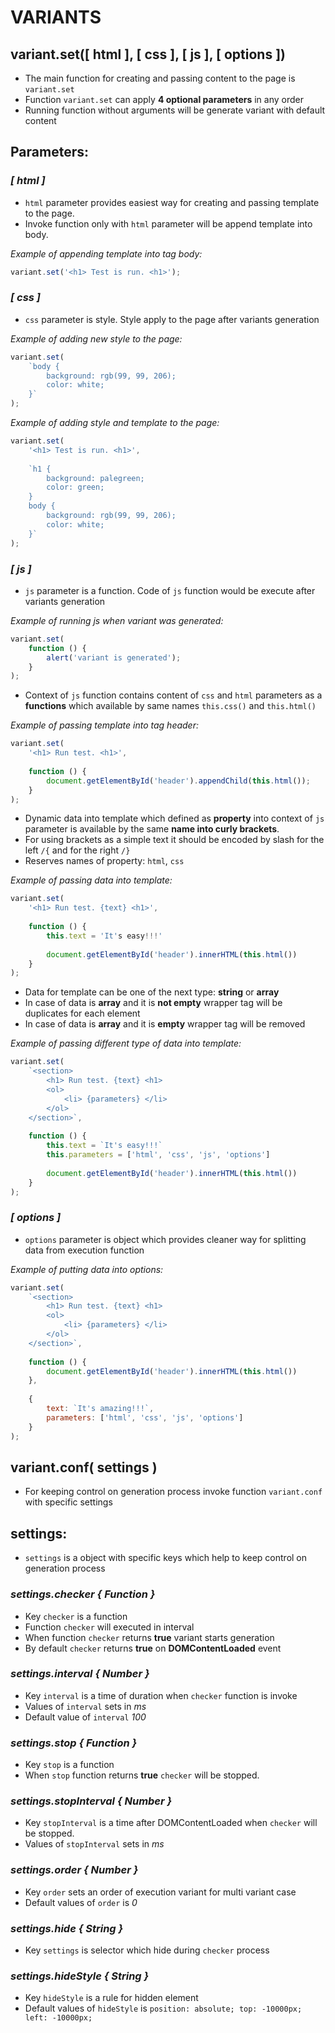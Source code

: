 # VARIANTS

## variant.set([ html ], [ css ], [ js ], [ options ])
- The main function for creating and passing content to the page is `variant.set`
- Function `variant.set` can apply **4 optional parameters** in any order
- Running function without arguments will be generate variant with default content

## Parameters:

### *[ html ]*
- `html` parameter provides easiest way for creating and passing template to the page.
- Invoke function only with `html` parameter will be append template into body. 

*Example of appending template into tag body:*
```javascript
variant.set('<h1> Test is run. <h1>');
```

### *[ css ]*
- `css` parameter is style. Style apply to the page after variants generation

*Example of adding new style to the page:*
```javascript
variant.set(
    `body {
        background: rgb(99, 99, 206);
        color: white;
    }`
);
```

*Example of adding style and template to the page:*
```javascript
variant.set(
    '<h1> Test is run. <h1>',
    
    `h1 {
        background: palegreen;
        color: green;
    }
    body {
        background: rgb(99, 99, 206);
        color: white;
    }`
);
```

### *[ js ]*
- `js` parameter is a function. Code of `js` function would be execute after variants generation

*Example of running js when variant was generated:*
```javascript
variant.set(
    function () {
        alert('variant is generated');
    }
);
```

- Context of `js` function contains content of `css` and `html` parameters as a **functions** 
which available by same names `this.css()` and `this.html()`

*Example of passing template into tag header:*
```javascript
variant.set(
    '<h1> Run test. <h1>',
    
    function () {
        document.getElementById('header').appendChild(this.html());
    }
);
```

- Dynamic data into template which defined as **property** into context of `js` parameter 
is available by the same **name into curly brackets**. 
- For using brackets as a simple text it should be encoded by slash for the left `/{` and for the right `/}`
- Reserves names of property: `html`, `css`

*Example of passing data into template:*
```javascript
variant.set(
    '<h1> Run test. {text} <h1>',
    
    function () {
        this.text = 'It's easy!!!'
        
        document.getElementById('header').innerHTML(this.html())
    }
);
```

- Data for template can be one of the next type: **string** or **array** 
- In case of data is **array** and it is **not empty** wrapper tag will be duplicates for each element
- In case of data is **array** and it is **empty** wrapper tag will be removed

*Example of passing different type of data into template:*
```javascript
variant.set(
    `<section>
        <h1> Run test. {text} <h1>
        <ol>
            <li> {parameters} </li>
        </ol>
    </section>`,
    
    function () {
        this.text = `It's easy!!!`
        this.parameters = ['html', 'css', 'js', 'options']
        
        document.getElementById('header').innerHTML(this.html())
    }
);
```
### *[ options ]*
- `options` parameter is object which provides cleaner way for splitting data from execution function

*Example of putting data into options:*
```javascript
variant.set(
    `<section>
        <h1> Run test. {text} <h1>
        <ol>
            <li> {parameters} </li>
        </ol>
    </section>`,
    
    function () {
        document.getElementById('header').innerHTML(this.html())
    },
    
    {
        text: `It's amazing!!!`,
        parameters: ['html', 'css', 'js', 'options']
    }
);
```

## variant.conf( settings )
- For keeping control on generation process invoke function `variant.conf` with specific settings

## settings:
- `settings` is a object with specific keys which help to keep control on generation process

### *settings.checker { Function }*
- Key `checker` is a function
- Function `checker` will executed in interval
- When function `checker` returns **true** variant starts generation
- By default `checker` returns **true** on **DOMContentLoaded** event

### *settings.interval { Number }*
- Key `interval` is a time of duration when `checker` function is invoke
- Values of `interval` sets in *ms*
- Default value of `interval` *100*

### *settings.stop { Function }*
- Key `stop` is a function
- When `stop` function returns **true** `checker` will be stopped.

### *settings.stopInterval { Number }*
- Key `stopInterval` is a time after DOMContentLoaded when `checker` will be stopped.
- Values of `stopInterval` sets in *ms*

### *settings.order { Number }*
- Key `order` sets an order of execution variant for multi variant case  
- Default values of `order` is *0*

### *settings.hide { String }*
- Key `settings` is selector which hide during `checker` process

### *settings.hideStyle { String }*
- Key `hideStyle` is a rule for hidden element
- Default values of `hideStyle` is `position: absolute; top: -10000px; left: -10000px;`